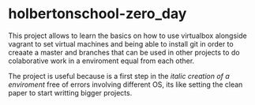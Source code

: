# holbertonschool-zero_day

This project allows to learn the basics on how to use virtualbox alongside vagrant to set virtual machines and being able to install git in order to creaate a master and branches that can be used in other projects to do colaborative work in a enviroment equal from each other.

The project is useful because is a first step in the *italic* _creation of a enviroment_ free of errors involving different OS, its like setting the clean paper to start writting bigger projects.